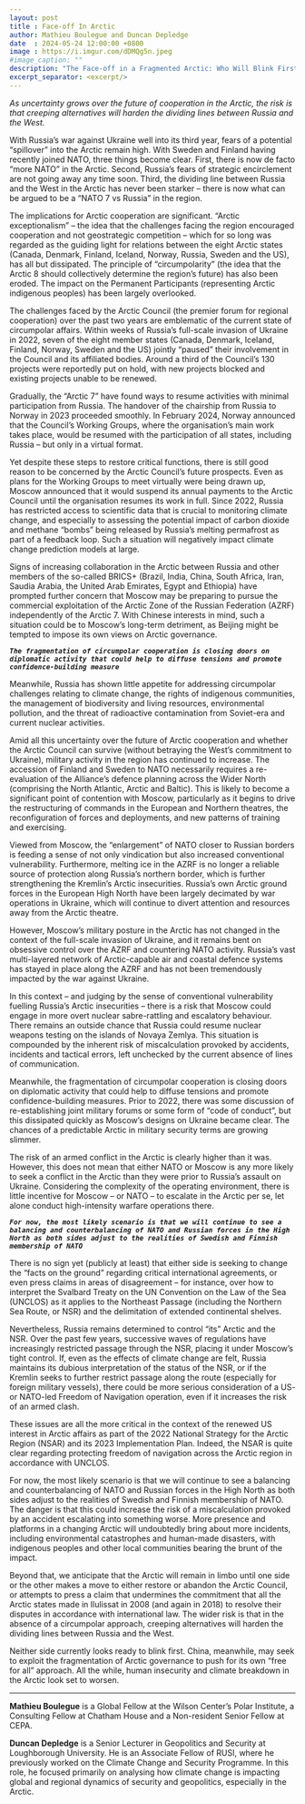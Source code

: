 ```yaml
---
layout: post
title : Face-off In Arctic
author: Mathieu Boulegue and Duncan Depledge
date  : 2024-05-24 12:00:00 +0800
image : https://i.imgur.com/dDMQg5n.jpeg
#image_caption: ""
description: "The Face-off in a Fragmented Arctic: Who Will Blink First?"
excerpt_separator: <excerpt/>
---
```


_As uncertainty grows over the future of cooperation in the Arctic, the risk is that creeping alternatives will harden the dividing lines between Russia and the West._

<excerpt/>

With Russia’s war against Ukraine well into its third year, fears of a potential “spillover” into the Arctic remain high. With Sweden and Finland having recently joined NATO, three things become clear. First, there is now de facto “more NATO” in the Arctic. Second, Russia’s fears of strategic encirclement are not going away any time soon. Third, the dividing line between Russia and the West in the Arctic has never been starker – there is now what can be argued to be a “NATO 7 vs Russia” in the region.

The implications for Arctic cooperation are significant. “Arctic exceptionalism” – the idea that the challenges facing the region encouraged cooperation and not geostrategic competition – which for so long was regarded as the guiding light for relations between the eight Arctic states (Canada, Denmark, Finland, Iceland, Norway, Russia, Sweden and the US), has all but dissipated. The principle of “circumpolarity” (the idea that the Arctic 8 should collectively determine the region’s future) has also been eroded. The impact on the Permanent Participants (representing Arctic indigenous peoples) has been largely overlooked.

The challenges faced by the Arctic Council (the premier forum for regional cooperation) over the past two years are emblematic of the current state of circumpolar affairs. Within weeks of Russia’s full-scale invasion of Ukraine in 2022, seven of the eight member states (Canada, Denmark, Iceland, Finland, Norway, Sweden and the US) jointly “paused” their involvement in the Council and its affiliated bodies. Around a third of the Council’s 130 projects were reportedly put on hold, with new projects blocked and existing projects unable to be renewed.

Gradually, the “Arctic 7” have found ways to resume activities with minimal participation from Russia. The handover of the chairship from Russia to Norway in 2023 proceeded smoothly. In February 2024, Norway announced that the Council’s Working Groups, where the organisation’s main work takes place, would be resumed with the participation of all states, including Russia – but only in a virtual format.

Yet despite these steps to restore critical functions, there is still good reason to be concerned by the Arctic Council’s future prospects. Even as plans for the Working Groups to meet virtually were being drawn up, Moscow announced that it would suspend its annual payments to the Arctic Council until the organisation resumes its work in full. Since 2022, Russia has restricted access to scientific data that is crucial to monitoring climate change, and especially to assessing the potential impact of carbon dioxide and methane “bombs” being released by Russia’s melting permafrost as part of a feedback loop. Such a situation will negatively impact climate change prediction models at large.

Signs of increasing collaboration in the Arctic between Russia and other members of the so-called BRICS+ (Brazil, India, China, South Africa, Iran, Saudia Arabia, the United Arab Emirates, Egypt and Ethiopia) have prompted further concern that Moscow may be preparing to pursue the commercial exploitation of the Arctic Zone of the Russian Federation (AZRF) independently of the Arctic 7. With Chinese interests in mind, such a situation could be to Moscow’s long-term detriment, as Beijing might be tempted to impose its own views on Arctic governance.

___`The fragmentation of circumpolar cooperation is closing doors on diplomatic activity that could help to diffuse tensions and promote confidence-building measure`___

Meanwhile, Russia has shown little appetite for addressing circumpolar challenges relating to climate change, the rights of indigenous communities, the management of biodiversity and living resources, environmental pollution, and the threat of radioactive contamination from Soviet-era and current nuclear activities.

Amid all this uncertainty over the future of Arctic cooperation and whether the Arctic Council can survive (without betraying the West’s commitment to Ukraine), military activity in the region has continued to increase. The accession of Finland and Sweden to NATO necessarily requires a re-evaluation of the Alliance’s defence planning across the Wider North (comprising the North Atlantic, Arctic and Baltic). This is likely to become a significant point of contention with Moscow, particularly as it begins to drive the restructuring of commands in the European and Northern theatres, the reconfiguration of forces and deployments, and new patterns of training and exercising.

Viewed from Moscow, the “enlargement” of NATO closer to Russian borders is feeding a sense of not only vindication but also increased conventional vulnerability. Furthermore, melting ice in the AZRF is no longer a reliable source of protection along Russia’s northern border, which is further strengthening the Kremlin’s Arctic insecurities. Russia’s own Arctic ground forces in the European High North have been largely decimated by war operations in Ukraine, which will continue to divert attention and resources away from the Arctic theatre.

However, Moscow’s military posture in the Arctic has not changed in the context of the full-scale invasion of Ukraine, and it remains bent on obsessive control over the AZRF and countering NATO activity. Russia’s vast multi-layered network of Arctic-capable air and coastal defence systems has stayed in place along the AZRF and has not been tremendously impacted by the war against Ukraine.

In this context – and judging by the sense of conventional vulnerability fuelling Russia’s Arctic insecurities – there is a risk that Moscow could engage in more overt nuclear sabre-rattling and escalatory behaviour. There remains an outside chance that Russia could resume nuclear weapons testing on the islands of Novaya Zemlya. This situation is compounded by the inherent risk of miscalculation provoked by accidents, incidents and tactical errors, left unchecked by the current absence of lines of communication.

Meanwhile, the fragmentation of circumpolar cooperation is closing doors on diplomatic activity that could help to diffuse tensions and promote confidence-building measures. Prior to 2022, there was some discussion of re-establishing joint military forums or some form of “code of conduct”, but this dissipated quickly as Moscow’s designs on Ukraine became clear. The chances of a predictable Arctic in military security terms are growing slimmer.

The risk of an armed conflict in the Arctic is clearly higher than it was. However, this does not mean that either NATO or Moscow is any more likely to seek a conflict in the Arctic than they were prior to Russia’s assault on Ukraine. Considering the complexity of the operating environment, there is little incentive for Moscow – or NATO – to escalate in the Arctic per se, let alone conduct high-intensity warfare operations there.

___`For now, the most likely scenario is that we will continue to see a balancing and counterbalancing of NATO and Russian forces in the High North as both sides adjust to the realities of Swedish and Finnish membership of NATO`___

There is no sign yet (publicly at least) that either side is seeking to change the “facts on the ground” regarding critical international agreements, or even press claims in areas of disagreement – for instance, over how to interpret the Svalbard Treaty on the UN Convention on the Law of the Sea (UNCLOS) as it applies to the Northeast Passage (including the Northern Sea Route, or NSR) and the delimitation of extended continental shelves.

Nevertheless, Russia remains determined to control “its” Arctic and the NSR. Over the past few years, successive waves of regulations have increasingly restricted passage through the NSR, placing it under Moscow’s tight control. If, even as the effects of climate change are felt, Russia maintains its dubious interpretation of the status of the NSR, or if the Kremlin seeks to further restrict passage along the route (especially for foreign military vessels), there could be more serious consideration of a US- or NATO-led Freedom of Navigation operation, even if it increases the risk of an armed clash.

These issues are all the more critical in the context of the renewed US interest in Arctic affairs as part of the 2022 National Strategy for the Arctic Region (NSAR) and its 2023 Implementation Plan. Indeed, the NSAR is quite clear regarding protecting freedom of navigation across the Arctic region in accordance with UNCLOS.

For now, the most likely scenario is that we will continue to see a balancing and counterbalancing of NATO and Russian forces in the High North as both sides adjust to the realities of Swedish and Finnish membership of NATO. The danger is that this could increase the risk of a miscalculation provoked by an accident escalating into something worse. More presence and platforms in a changing Arctic will undoubtedly bring about more incidents, including environmental catastrophes and human-made disasters, with indigenous peoples and other local communities bearing the brunt of the impact.

Beyond that, we anticipate that the Arctic will remain in limbo until one side or the other makes a move to either restore or abandon the Arctic Council, or attempts to press a claim that undermines the commitment that all the Arctic states made in Ilulissat in 2008 (and again in 2018) to resolve their disputes in accordance with international law. The wider risk is that in the absence of a circumpolar approach, creeping alternatives will harden the dividing lines between Russia and the West.

Neither side currently looks ready to blink first. China, meanwhile, may seek to exploit the fragmentation of Arctic governance to push for its own “free for all” approach. All the while, human insecurity and climate breakdown in the Arctic look set to worsen.

---

__Mathieu Boulegue__ is a Global Fellow at the Wilson Center’s Polar Institute, a Consulting Fellow at Chatham House and a Non-resident Senior Fellow at CEPA.

__Duncan Depledge__ is a Senior Lecturer in Geopolitics and Security at Loughborough University. He is an Associate Fellow of RUSI, where he previously worked on the Climate Change and Security Programme. In this role, he focused primarily on analysing how climate change is impacting global and regional dynamics of security and geopolitics, especially in the Arctic.

